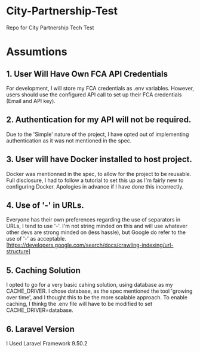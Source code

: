 # City-Partnership-Test
Repo for City Partnership Tech Test

# Assumtions
## 1. User Will Have Own FCA API Credentials
For development, I will store my FCA credentials as .env variables. However, users should use the configured API call to set up their FCA credentials (Email and API key).
## 2. Authentication for my API will not be required.
Due to the 'Simple' nature of the project, I have opted out of implementing authentication as it was not mentioned in the spec.
## 3. User will have Docker installed to host project.
Docker was mentionned in the spec, to allow for the project to be reusable. Full disclosure, I had to follow a tutorial to set this up as I'm fairly new to configuring Docker. Apologies in advance if I have done this incorrectly.
## 4. Use of '-' in URLs.
Everyone has their own preferences regarding the use of separators in URLs, I tend to use '-'. I'm not string minded on this and will use whatever other devs are strong minded on (less hassle), but Google do refer to the use of '-' as acceptable. [https://developers.google.com/search/docs/crawling-indexing/url-structure]

## 5. Caching Solution
I opted to go for a very basic cahing solution, using database as my CACHE_DRIVER. I chose database, as the spec mentioned the tool 'growing over time', and I thought this to be the more scalable approach. To enable caching, I thinkg the .env file will have to be modified to set CACHE_DRIVER=database.

## 6. Laravel Version
I Used Laravel Framework 9.50.2